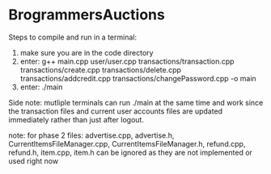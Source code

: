 # BrogrammersAuctions

Steps to compile and run in a terminal:

1. make sure you are in the code directory
2. enter:  g++ main.cpp user/user.cpp transactions/transaction.cpp transactions/create.cpp transactions/delete.cpp transactions/addcredit.cpp transactions/changePassword.cpp -o main
3. enter: ./main

Side note: mutliple terminals can run ./main at the same time and work since the transaction files and current user accounts files are updated immediately rather than just after logout.

note: for phase 2 files: advertise.cpp, advertise.h, CurrentItemsFileManager.cpp, CurrentItemsFileManager.h, refund.cpp, refund.h, item.cpp, item.h can be ignored as they are not implemented or used right now